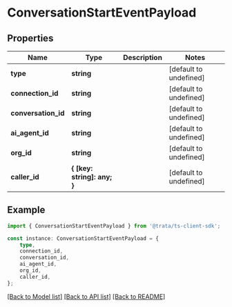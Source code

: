 # ConversationStartEventPayload


## Properties

Name | Type | Description | Notes
------------ | ------------- | ------------- | -------------
**type** | **string** |  | [default to undefined]
**connection_id** | **string** |  | [default to undefined]
**conversation_id** | **string** |  | [default to undefined]
**ai_agent_id** | **string** |  | [default to undefined]
**org_id** | **string** |  | [default to undefined]
**caller_id** | **{ [key: string]: any; }** |  | [default to undefined]

## Example

```typescript
import { ConversationStartEventPayload } from '@trata/ts-client-sdk';

const instance: ConversationStartEventPayload = {
    type,
    connection_id,
    conversation_id,
    ai_agent_id,
    org_id,
    caller_id,
};
```

[[Back to Model list]](../README.md#documentation-for-models) [[Back to API list]](../README.md#documentation-for-api-endpoints) [[Back to README]](../README.md)
